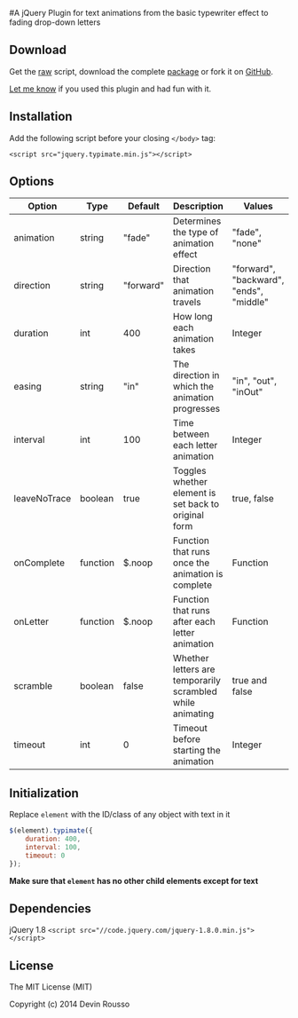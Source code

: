 #A jQuery Plugin for text animations
from the basic typewriter effect to fading drop-down letters

## Download
 Get the [raw](https://raw.github.com/dcrousso/Typimate/master/jquery.typimate.js) script, download the complete [package](https://github.com/dcrousso/Typimate/zipball/master) or fork it on [GitHub](https://github.com/dcrousso/Typimate/).

 [Let me know](http://devinrousso.com/contact) if you used this plugin and had fun with it.


## Installation
Add the following script before your closing ```</body>``` tag:

```<script src="jquery.typimate.min.js"></script>```


## Options

Option | Type | Default | Description | Values
------ | ---- | ------- | ----------- | ------
animation | string | "fade" | Determines the type of animation effect | "fade", "none"
direction | string | "forward" | Direction that animation travels | "forward", "backward", "ends", "middle"
duration | int | 400 | How long each animation takes | Integer
easing | string | "in" | The direction in which the animation progresses | "in", "out", "inOut"
interval | int | 100 | Time between each letter animation | Integer
leaveNoTrace | boolean | true | Toggles whether element is set back to original form | true, false
onComplete | function | $.noop | Function that runs once the animation is complete | Function
onLetter | function | $.noop | Function that runs after each letter animation | Function
scramble | boolean | false | Whether letters are temporarily scrambled while animating | true and false
timeout | int | 0 | Timeout before starting the animation | Integer


## Initialization

Replace ```element``` with the ID/class of any object with text in it
```javascript
$(element).typimate({
	duration: 400,
	interval: 100,
	timeout: 0
});
```
__Make sure that ```element``` has no other child elements except for text__

## Dependencies

jQuery 1.8
```<script src="//code.jquery.com/jquery-1.8.0.min.js"></script>```


## License

The MIT License (MIT)

Copyright (c) 2014 Devin Rousso